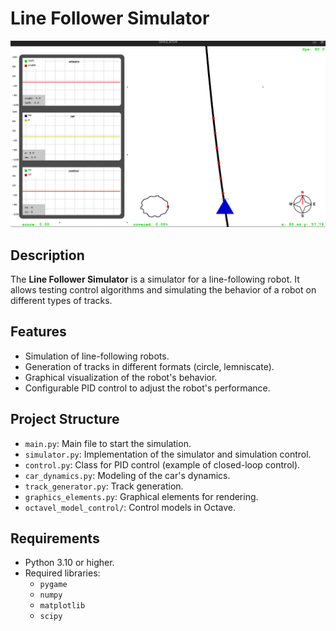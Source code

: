 # Line Follower Simulator

![Simulator Image](imagens/image.png)

## Description
The **Line Follower Simulator** is a simulator for a line-following robot. It allows testing control algorithms and simulating the behavior of a robot on different types of tracks.

## Features
- Simulation of line-following robots.
- Generation of tracks in different formats (circle, lemniscate).
- Graphical visualization of the robot's behavior.
- Configurable PID control to adjust the robot's performance.

## Project Structure
- `main.py`: Main file to start the simulation.
- `simulator.py`: Implementation of the simulator and simulation control.
- `control.py`: Class for PID control (example of closed-loop control).
- `car_dynamics.py`: Modeling of the car's dynamics.
- `track_generator.py`: Track generation.
- `graphics_elements.py`: Graphical elements for rendering.
- `octavel_model_control/`: Control models in Octave.

## Requirements
- Python 3.10 or higher.
- Required libraries:
  - `pygame`
  - `numpy`
  - `matplotlib`
  - `scipy`